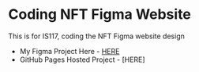 # Coding NFT Figma Website
This is for IS117, coding the NFT Figma website design
* My Figma Project Here - [HERE](https://www.figma.com/design/vu99Wgi74PYrkDgitq8LSu/Julianna-Lalomia---Figma-Tutorial?t=tj1ae0klCpnItrm3-1)
* GitHub Pages Hosted Project - [HERE]